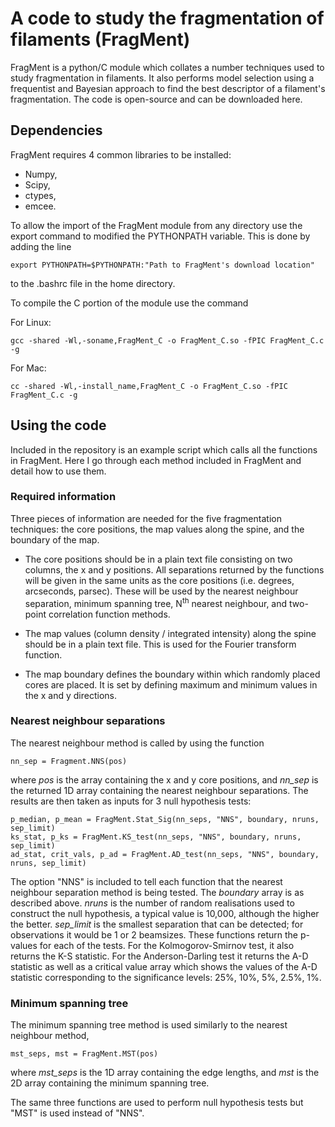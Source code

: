# A code to study the fragmentation of filaments (FragMent)

FragMent is a python/C module which collates a number techniques used to study fragmentation in filaments. It also performs model selection using a frequentist and Bayesian approach to find the best descriptor of a filament's fragmentation. The code is open-source and can be downloaded here. 

## Dependencies 

FragMent requires 4 common libraries to be installed:

* Numpy,
* Scipy,
* ctypes,
* emcee. 

To allow the import of the FragMent module from any directory use the export command to modified the PYTHONPATH variable. This is done by adding the line

```
export PYTHONPATH=$PYTHONPATH:"Path to FragMent's download location"
```
to the .bashrc file in the home directory.

To compile the C portion of the module use the command

For Linux:
```
gcc -shared -Wl,-soname,FragMent_C -o FragMent_C.so -fPIC FragMent_C.c -g
```
For Mac:
```
cc -shared -Wl,-install_name,FragMent_C -o FragMent_C.so -fPIC FragMent_C.c -g
```

## Using the code

Included in the repository is an example script which calls all the functions in FragMent. Here I go through each method included in FragMent and detail how to use them.

### Required information 

Three pieces of information are needed for the five fragmentation techniques: the core positions, the map values along the spine, and the boundary of the map. 

* The core positions should be in a plain text file consisting on two columns, the x and y positions. All separations returned by the functions will be given in the same units as the core positions (i.e. degrees, arcseconds, parsec). These will be used by the nearest neighbour separation, minimum spanning tree, N<sup>th</sup> nearest neighbour, and two-point correlation function methods.

* The map values (column density / integrated intensity) along the spine should be in a plain text file. This is used for the Fourier transform function.

* The map boundary defines the boundary within which randomly placed cores are placed. It is set by defining maximum and minimum values in the x and y directions. 

### Nearest neighbour separations

The nearest neighbour method is called by using the function
```
nn_sep = Fragment.NNS(pos)
```
where *pos* is the array containing the x and y core positions, and *nn_sep* is the returned 1D array containing the nearest neighbour separations. The results are then taken as inputs for 3 null hypothesis tests:
```
p_median, p_mean = FragMent.Stat_Sig(nn_seps, "NNS", boundary, nruns, sep_limit)
ks_stat, p_ks = FragMent.KS_test(nn_seps, "NNS", boundary, nruns, sep_limit)
ad_stat, crit_vals, p_ad = FragMent.AD_test(nn_seps, "NNS", boundary, nruns, sep_limit)
```
The option "NNS" is included to tell each function that the nearest neighbour separation method is being tested. The *boundary* array is as described above. *nruns* is the number of random realisations used to construct the null hypothesis, a typical value is 10,000, although the higher the better. *sep_limit* is the smallest separation that can be detected; for observations it would be 1 or 2 beamsizes. These functions return the p-values for each of the tests. For the Kolmogorov-Smirnov test, it also returns the K-S statistic. For the Anderson-Darling test it returns the A-D statistic as well as a critical value array which shows the values of the A-D statistic corresponding to the significance levels: 25%, 10%, 5%, 2.5%, 1%.

### Minimum spanning tree

The minimum spanning tree method is used similarly to the nearest neighbour method,
```
mst_seps, mst = FragMent.MST(pos)
```
where *mst_seps* is the 1D array containing the edge lengths, and *mst* is the 2D array containing the minimum spanning tree.

The same three functions are used to perform null hypothesis tests but "MST" is used instead of "NNS".


